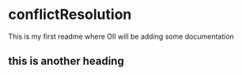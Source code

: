 # conflictResolution

This is my first readme where OII will be adding some documentation
## this is another heading